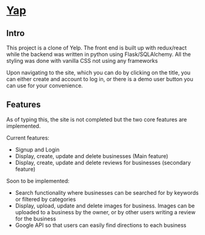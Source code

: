 # [Yap](https://yap-ut2t.onrender.com)

## Intro

This project is a clone of Yelp. The front end is built up with redux/react while the backend was written in python using Flask/SQLAlchemy. All the styling was done with vanilla CSS not using any frameworks

Upon navigating to the site, which you can do by clicking on the title, you can either create and account to log in, or there is a demo user button you can use for your convenience.

## Features

As of typing this, the site is not completed but the two core features are implemented.

Current features:

- Signup and Login
- Display, create, update and delete businesses (Main feature)
- Display, create, update and delete reviews for businesses (secondary feature)

Soon to be implemented:
- Search functionality where businesses can be searched for by keywords or filtered by categories
- Display, upload, update and delete images for business. Images can be uploaded to a business by the owner, or by other users writing a review for the business
- Google API so that users can easily find directions to each business





